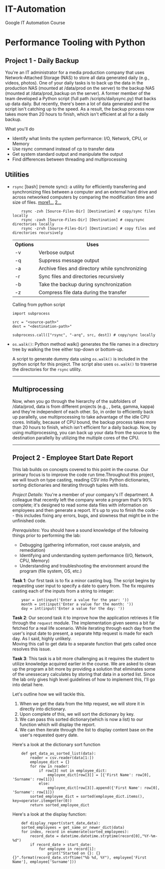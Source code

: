 # IT-Automation

Google IT Automation Course

# Performance Tooling with Python

## Project 1 - Daily Backup

You're an IT administrator for a media production company that uses Network-Attached Storage (NAS) to store all data generated daily (e.g., videos, photos). One of your daily tasks is to back up the data in the production NAS (mounted at /data/prod on the server) to the backup NAS (mounted at /data/prod_backup on the server). A former member of the team developed a Python script (full path /scripts/dailysync.py) that backs up data daily. But recently, there's been a lot of data generated and the script isn't catching up to the speed. As a result, the backup process now takes more than 20 hours to finish, which isn't efficient at all for a daily backup.

What you'll do
* Identify what limits the system performance: I/O, Network, CPU, or Memory
* Use rsync command instead of cp to transfer data
* Get system standard output and manipulate the output
* Find differences between threading and multiprocessing

## Utilities 

* `rsync` [bash] (remote sync): a utility for efficiently transferring and synchronizing files between a computer and an external hard drive and across networked computers by comparing the modification time and size of files. [more1...](https://linux.die.net/man/1/rsync) [2...](linuxtechi.com/rsync-command-examples-linux/)
    ```
        rsync -zvh [Source-Files-Dir] [Destination] # copy/sync files locally
        rsync -zavh [Source-Files-Dir] [Destination] # copy/sync directories locally
        rsync -zrvh [Source-Files-Dir] [Destination] # copy files and directories recursively
    ```
    <table>
        <th>Options</th><th>Uses</th>
        <tr><td>-v</td><td>Verbose output</td></tr>
        <tr><td>-q</td><td>Suppress message output</td></tr>
        <tr><td>-a</td><td>Archive files and directory while synchronizing</td></tr>
        <tr><td>-r</td><td>Sync files and directories recursively</td></tr>
        <tr><td>-b</td><td>Take the backup during synchronization</td></tr>
        <tr><td>-z</td><td>Compress file data during the transfer</td></tr>
    <table>

    Calling from python script

    ```
    import subprocess

    src = "<source-path>"
    dest = "<destination-path>"

    subprocess.call(["rsync", "-arq", src, dest]) # copy/sync locally

    ```

* `os.walk()`: Python method walk() generates the file names in a directory tree by walking the tree either top-down or bottom-up.

    A script to generate dummy data using `os.walk()` is included in the python script for this project.  The script also uses `os.walk()` to
    traverse the directories for the `rsync` utility.

<hr>


## Multiprocessing

Now, when you go through the hierarchy of the subfolders of /data/prod, data is from different projects (e.g., , beta, gamma, kappa) and they're independent of each other. So, in order to efficiently back up parallelly, use multiprocessing to take advantage of the idle CPU cores. Initially, because of CPU bound, the backup process takes more than 20 hours to finish, which isn't efficient for a daily backup. Now, by using multiprocessing, you can back up your data from the source to the destination parallelly by utilizing the multiple cores of the CPU.

<hr>

## Project 2 - Employee Start Date Report
This lab builds on concepts covered to this point in the course.  Our primary focus is to improve the code run time.Throughout this project, we will touch on type casting, reading CSV into Python dictionaries, sorting dictionaries and iterating through tuples with lists.  

*Project Details*: You're a member of your company's IT department. A colleague that recently left the company wrote a program that's 90% complete; it's designed to read some data files with information on employees and then generate a report. It's up to you to finish the code -- this includes fixing any errors, bugs, and slowness that might be in the unfinished code.

*Prerequisites*: You should have a sound knowledge of the following things prior to performing the lab:

* Debugging (gathering information, root cause analysis, and remediation)
* Identifying and understanding system performance (I/O, Network, CPU, Memory)
* Understanding and troubleshooting the environment around the program (file system, OS, etc.)

**Task 1**:   Our first task is to fix a minor casting bug.  The script begins by requesting user input to specify a date to query from. The fix requires casting each of the inputs from a string to integer:

```
    year = int(input('Enter a value for the year: '))
    month = int(input('Enter a value for the month: '))
    day = int(input('Enter a value for the day: '))
```

**Task 2**: Our second task it to improve how the application retrieves it file through the `request` module.  The implementation given seems a bit far fetched for a real life scenario.  While iterating through each day from the user's input date to present, a separate http request is made for each day.  As I said, highly unlikely.  
Moving this call to get data to a separate function that gets called once resolves this issue.  

**Task 3**: This task is a bit more challenging as it requires the student to utilize knowledge acquired earlier in the course.  We are asked to clean up the program a bit more by providing a solution that eliminates some of the unessecary calculates by storing that data in a sorted list. Since the lab only gives high level guidelines of how to implement this, I'll go into detail here.

Let's outline how we will tackle this.

1. When we get the data from the http request, we will store it in directly into dictionary.
2. Upon complete of this, we will sort the dictionary by key. 
3. We can pass this sorted dictionary(which is now a list) to our function which will display the report.  
4. We can then iterate through the list to display content base on the user's requested query date. 

Here's a look at the dictionary sort function
```
    def get_data_as_sorted_list(data):
        reader = csv.reader(data[1:])
        employee_dict = {}
        for row in reader:
            if row[3] not in employee_dict:
                employee_dict[row[3]] = [{'First Name': row[0], 'Surname': row[1]}]
            else:
                employee_dict[row[3]].append({'First Name': row[0], 'Surname': row[1]})
        sorted_employee_dict = sorted(employee_dict.items(), key=operator.itemgetter(0))
        return sorted_employee_dict
```
Here's a look at the display function:
```
    def display_report(start_date,data):
    sorted_employees = get_same_or_newer_dict(data)
    for index, record in enumerate(sorted_employees):
        record_date = datetime.datetime.strptime(record[0],"%Y-%m-%d")
        if record_date > start_date:
            for employee in record[1]:
                print("Started on {}: {} {}".format(record_date.strftime("%b %d, %Y"), employee['First Name'], employee['Surname']))
        
```